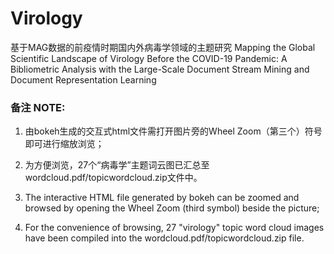 # Virology
基于MAG数据的前疫情时期国内外病毒学领域的主题研究
Mapping the Global Scientific Landscape of Virology Before the COVID-19 Pandemic: A Bibliometric Analysis with the Large-Scale Document Stream Mining and Document Representation Learning

### 备注 NOTE:
1. 由bokeh生成的交互式html文件需打开图片旁的Wheel Zoom（第三个）符号即可进行缩放浏览；
2. 为方便浏览，27个“病毒学”主题词云图已汇总至wordcloud.pdf/topicwordcloud.zip文件中。

1. The interactive HTML file generated by bokeh can be zoomed and browsed by opening the Wheel Zoom (third symbol) beside the picture;
2. For the convenience of browsing, 27 "virology" topic word cloud images have been compiled into the wordcloud.pdf/topicwordcloud.zip file.
